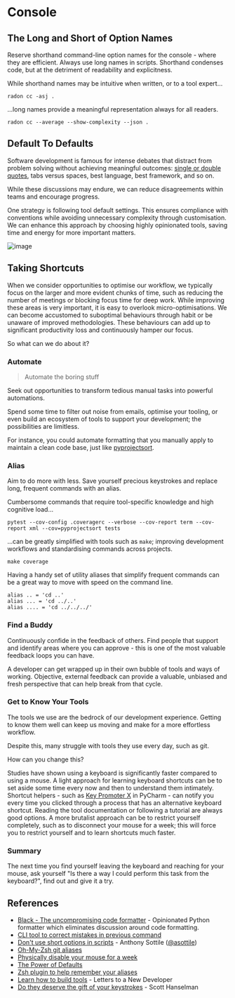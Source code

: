 # Console

## The Long and Short of Option Names

Reserve shorthand command-line option names for the console - where they are efficient. Always use long names in scripts. Shorthand condenses code, but at the detriment of readability and explicitness.

While shorthand names may be intuitive when written, or to a tool expert...

```console
radon cc -asj .
```

...long names provide a meaningful representation always for all readers.

```console
radon cc --average --show-complexity --json .
```

## Default To Defaults

Software development is famous for intense debates that distract from problem solving without achieving meaningful outcomes: [single or double quotes](https://github.com/psf/black/issues/118), tabs versus spaces, best language, best framework, and so on.

While these discussions may endure, we can reduce disagreements within teams and encourage progress.

One strategy is following tool default settings. This ensures compliance with conventions while avoiding unnecessary complexity through customisation. We can enhance this approach by choosing highly opinionated tools, saving time and energy for more important matters.

![image](https://external-preview.redd.it/EcwKGjcxeR77frd8nFeG2ggEpCSLtGbudsABDPGBTe8.png?auto=webp&s=738e71260d3ec2e1f8ec863ad3f1de9b6aff51ad)

## Taking Shortcuts

When we consider opportunities to optimise our workflow, we typically focus on the larger and more evident chunks of time, such as reducing the number of meetings or blocking focus time for deep work. While improving these areas is very important, it is easy to overlook micro-optimisations. We can become accustomed to suboptimal behaviours through habit or be unaware of improved methodologies. These behaviours can add up to significant productivity loss and continuously hamper our focus.

So what can we do about it?

### Automate

> Automate the boring stuff

Seek out opportunities to transform tedious manual tasks into powerful automations.

Spend some time to filter out noise from emails, optimise your tooling, or even build an ecosystem of tools to support your development; the possibilities are limitless.

For instance, you could automate formatting that you manually apply to maintain a clean code base, just like [pyprojectsort](https://github.com/kieran-ryan/pyprojectsort).

### Alias

Aim to do more with less. Save yourself precious keystrokes and replace long, frequent commands with an alias.

Cumbersome commands that require tool-specific knowledge and high cognitive load...

```console
pytest --cov-config .coveragerc --verbose --cov-report term --cov-report xml --cov=pyprojectsort tests
```

...can be greatly simplified with tools such as `make`; improving development workflows and standardising commands across projects.

```console
make coverage
```

Having a handy set of utility aliases that simplify frequent commands can be a great way to move with speed on the command line.

```console title="Example: Change directory alias"
alias .. = 'cd ..'
alias ... = 'cd ../..'
alias .... = 'cd ../../../'
```

### Find a Buddy

Continuously confide in the feedback of others. Find people that support and identify areas where you can approve - this is one of the most valuable feedback loops you can have.

A developer can get wrapped up in their own bubble of tools and ways of working. Objective, external feedback can provide a valuable, unbiased and fresh perspective that can help break from that cycle.

### Get to Know Your Tools

The tools we use are the bedrock of our development experience. Getting to know them well can keep us moving and make for a more effortless workflow.

Despite this, many struggle with tools they use every day, such as git.

How can you change this?

Studies have shown using a keyboard is significantly faster compared to using a mouse. A light approach for learning keyboard shortcuts can be to set aside some time every now and then to understand them intimately. Shortcut helpers - such as [Key Promoter X](https://plugins.jetbrains.com/plugin/9792-key-promoter-x) in PyCharm - can notify you every time you clicked through a process that has an alternative keyboard shortcut. Reading the tool documentation or following a tutorial are always good options. A more brutalist approach can be to restrict yourself completely, such as to disconnect your mouse for a week; this will force you to restrict yourself and to learn shortcuts much faster.

### Summary

The next time you find yourself leaving the keyboard and reaching for your mouse, ask yourself "Is there a way I could perform this task from the keyboard?", find out and give it a try.

## References

- [Black - The uncompromising code formatter](https://black.readthedocs.io/en/stable/) - Opinionated Python formatter which eliminates discussion around code formatting.
- [CLI tool to correct mistakes in previous command](https://github.com/nvbn/thefuck?tab=readme-ov-file#experimental-instant-mode)
- [Don't use short options in scripts](https://www.youtube.com/watch?v=OKqWy2dM2Jo) - Anthony Sottile ([@asottile](https://github.com/asottile))
- [Oh-My-Zsh git aliases](https://kapeli.com/cheat_sheets/Oh-My-Zsh_Git.docset/Contents/Resources/Documents/index)
- [Physically disable your mouse for a week](https://twitter.com/mitchellh/status/1758547659282174092)
- [The Power of Defaults](https://blog.codinghorror.com/the-power-of-defaults/)
- [Zsh plugin to help remember your aliases](https://github.com/djui/alias-tips)
- [Learn how to build tools](https://letterstoanewdeveloper.com/2023/05/29/learn-how-to-build-tools/) - Letters to a New Developer
- [Do they deserve the gift of your keystrokes](https://www.hanselman.com/blog/do-they-deserve-the-gift-of-your-keystrokes) - Scott Hanselman
